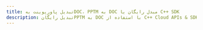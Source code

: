 ---title: تبدیل پاورپوینت بهDOC، PPTM به DOC مبدل رایگان یا C++ SDKdescription: تبدیل رایگانPPTM به DOC با استفاده از C++ Cloud APIs & SDK. همچنین اسناد Microsoft PowerPoint را در Cloud ایجاد، ویرایش و رندر کنید.---